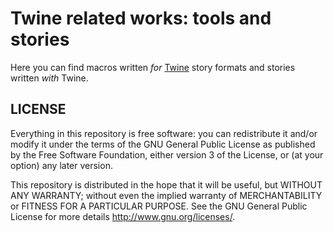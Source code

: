 # Twine related works: tools and stories

Here you can find macros written *for* [Twine](https://twinery.org) story formats and stories written *with* Twine.

## LICENSE

Everything in this repository is free software: you can redistribute it and/or modify
it under the terms of the GNU General Public License as published by
the Free Software Foundation, either version 3 of the License, or
(at your option) any later version.

This repository is distributed in the hope that it will be useful,
but WITHOUT ANY WARRANTY; without even the implied warranty of
MERCHANTABILITY or FITNESS FOR A PARTICULAR PURPOSE.  See the
GNU General Public License for more details http://www.gnu.org/licenses/.
